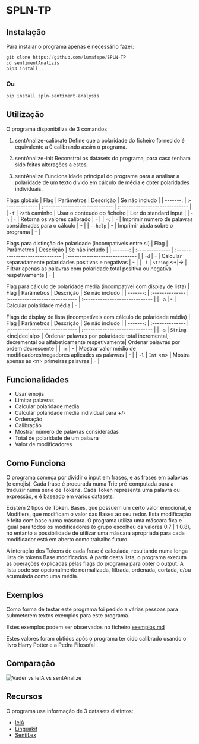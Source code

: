 # SPLN-TP

## Instalação

Para instalar o programa apenas é necessário fazer:


```python
git clone https://github.com/lumafepe/SPLN-TP
cd sentimentAnalizis
pip3 install .
```

### Ou


```python
pip install spln-sentiment-analysis
```

## Utilização

O programa disponibiliza de 3 comandos
1. sentAnalize-calibrate <ficheiro>
Define que a polaridade do ficheiro fornecido é equivalente a 0 calibrando assim o programa.

2. sentAnalize-init
Reconstroi os datasets do programa, para caso tenham sido feitas alterações a estes.

3. sentAnalize <flags>
Funcionalidade principal do programa para a analisar a polaridade de um texto divido em cálculo de média e obter polaridades individuais.

Flags globais
|   Flag | Parâmetros  | Descrição | Se não includo |
| -------: | :-------------- | :----------------------------- | :----------------------------- |
|  `-f`  | `Path` caminho | Usar o conteudo do ficheiro | Ler do standard input |
|  `-n`  | - | Retorna os valores calibrado | - |
|  `-c`  | - | Imprimir número de palavras consideradas para o cálculo | - |
|  `--help`  | - | Imprimir ajuda sobre o programa | - |

Flags para distinção de polaridade (incompatíveis entre si)
|   Flag | Parâmetros  | Descrição | Se não includo |
| -------: | :-------------- | :----------------------------- | :----------------------------- |
|  `-d`  | - | Calcular separadamente polaridades positivas e negativas | - |
|  `-i`  | `String` \<+\|-\> | Filtrar apenas as palavras com polaridade total positiva ou negativa respetivamente | - |

Flag para cálculo de polaridade média (incompatível com display de lista)
|   Flag | Parâmetros  | Descrição | Se não includo |
| -------: | :-------------- | :----------------------------- | :----------------------------- |
|  `-a`  | - | Calcular polaridade média | - |

Flags de display de lista (incompatíveis com cálculo de polaridade média)
|   Flag | Parâmetros  | Descrição | Se não includo |
| -------: | :-------------- | :----------------------------- | :----------------------------- |
|  `-s`  | `String` \<inc\|dec\|alp\> | Ordenar palavras por polaridade total incremental, decremental ou alfabeticamente respetivamente| Ordenar palavras por ordem decrescente |
|  `-m`  | - | Mostrar valor médio de modificadores/negadores aplicados as palavras | - |
|  `-l`  | `Int` \<n\> | Mostra apenas as \<n\> primeiras palavras | - |

## Funcionalidades
- Usar emojis
- Limitar palavras
- Calcular polaridade media
- Calcular polaridade media individual para +/-
- Ordenação
- Calibração
- Mostrar número de palavras consideradas
- Total de polaridade de um palavra
- Valor de modificadores


## Como Funciona

O programa começa por dividir o input em frases, e as frases em palavras (e emojis). Cada frase é procurada numa Trie pré-computada para a traduzir numa série de Tokens. Cada Token representa uma palavra ou expressão, e é baseado em vários datasets.

Existem 2 tipos de Token. Bases, que possuem um certo valor emocional, e Modifiers, que modificam o valor das Bases ao seu redor. Esta modificação é feita com base numa máscara. O programa utiliza uma máscara fixa e igual para todos os modificadores (o grupo escolheu os valores 0.7 | 1 0.8), no entanto a possibilidade de utilizar uma máscara apropriada para cada modificador está em aberto como trabalho futuro.

A interação dos Tokens de cada frase é calculada, resultando numa longa lista de tokens Base modificados. A partir desta lista, o programa executa as operações explicadas pelas flags do programa para obter o output. A lista pode ser opcionalmente normalizada, filtrada, ordenada, cortada, e/ou acumulada como uma média.

## Exemplos

Como forma de testar este programa foi pedido a várias pessoas para submeterem textos exemplos para este programa.

Estes exemplos podem ser observados no ficheiro [exemplos.md](exemplos.md)

Estes valores foram obtidos após o programa ter cido calibrado usando o livro Harry Potter e a Pedra Filosofal .

## Comparação

![Vader vs leIA vs sentAnalize](https://github.com/lumafepe/SPLN-TP/blob/main/diferen%C3%A7as.png "Vader vs leIA vs sentAnalize")

## Recursos

O programa usa informação de 3 datasets distintos:
 - [leIA](https://github.com/rafjaa/LeIA)
 - [Linguakit](https://github.com/citiususc/Linguakit)
 - [SentiLex](https://github.com/esrel/SentiLex)
